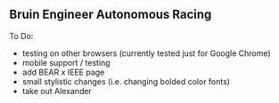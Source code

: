 ## Bruin Engineer Autonomous Racing

To Do:
- testing on other browsers (currently tested just for Google Chrome)
- mobile support / testing 
- add BEAR x IEEE page
- small stylistic changes (i.e. changing bolded color fonts)
- take out Alexander
